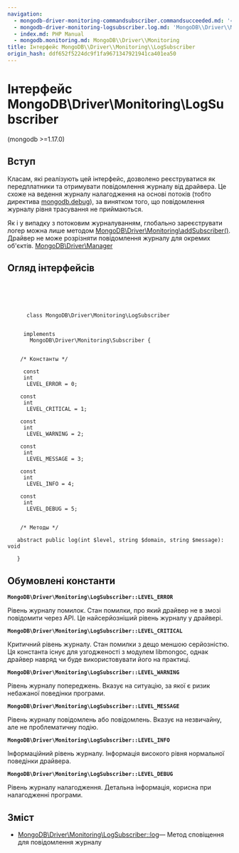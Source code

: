 ```yaml
---
navigation:
  - mongodb-driver-monitoring-commandsubscriber.commandsucceeded.md: '« MongoDB\\Driver\\Monitoring\\CommandSubscriber::commandSucceeded'
  - mongodb-driver-monitoring-logsubscriber.log.md: 'MongoDB\\Driver\\Monitoring\\LogSubscriber::log »'
  - index.md: PHP Manual
  - mongodb.monitoring.md: MongoDB\\Driver\\Monitoring
title: Інтерфейс MongoDB\\Driver\\Monitoring\\LogSubscriber
origin_hash: ddf652f5224dc9f1fa9671347921941ca401ea50
---
```

# Інтерфейс MongoDB\\Driver\\Monitoring\\LogSubscriber

(mongodb >=1.17.0)

## Вступ

Класам, які реалізують цей інтерфейс, дозволено реєструватися як передплатники та отримувати повідомлення журналу від драйвера. Це схоже на ведення журналу налагодження на основі потоків (тобто директива [mongodb.debug](mongodb.configuration.md#ini.mongodb.debug)), за винятком того, що повідомлення журналу рівня трасування не приймаються.

Як і у випадку з потоковим журналуванням, глобально зареєструвати логер можна лише методом [MongoDB\\Driver\\Monitoring\\addSubscriber()](function.mongodb.driver.monitoring.addsubscriber.md). Драйвер не може розрізняти повідомлення журналу для окремих об'єктів. [MongoDB\\Driver\\Manager](class.mongodb-driver-manager.md)

## Огляд інтерфейсів

```classsynopsis



    
     
      class MongoDB\Driver\Monitoring\LogSubscriber
     

     implements 
       MongoDB\Driver\Monitoring\Subscriber {


    /* Константы */
    
     const
     int
      LEVEL_ERROR = 0;

    const
     int
      LEVEL_CRITICAL = 1;

    const
     int
      LEVEL_WARNING = 2;

    const
     int
      LEVEL_MESSAGE = 3;

    const
     int
      LEVEL_INFO = 4;

    const
     int
      LEVEL_DEBUG = 5;


    /* Методы */
    
   abstract public log(int $level, string $domain, string $message): void

   }
```

## Обумовлені константи

**`MongoDB\Driver\Monitoring\LogSubscriber::LEVEL_ERROR`**

Рівень журналу помилок. Стан помилки, про який драйвер не в змозі повідомити через API. Це найсерйозніший рівень журналу у драйвері.

**`MongoDB\Driver\Monitoring\LogSubscriber::LEVEL_CRITICAL`**

Критичний рівень журналу. Стан помилки з дещо меншою серйозністю. Ця константа існує для узгодженості з модулем libmongoc, однак драйвер навряд чи буде використовувати його на практиці.

**`MongoDB\Driver\Monitoring\LogSubscriber::LEVEL_WARNING`**

Рівень журналу попереджень. Вказує на ситуацію, за якої є ризик небажаної поведінки програми.

**`MongoDB\Driver\Monitoring\LogSubscriber::LEVEL_MESSAGE`**

Рівень журналу повідомлень або повідомлень. Вказує на незвичайну, але не проблематичну подію.

**`MongoDB\Driver\Monitoring\LogSubscriber::LEVEL_INFO`**

Інформаційний рівень журналу. Інформація високого рівня нормальної поведінки драйвера.

**`MongoDB\Driver\Monitoring\LogSubscriber::LEVEL_DEBUG`**

Рівень журналу налагодження. Детальна інформація, корисна при налагодженні програми.

## Зміст

-   [MongoDB\\Driver\\Monitoring\\LogSubscriber::log](mongodb-driver-monitoring-logsubscriber.log.md)— Метод сповіщення для повідомлення журналу
